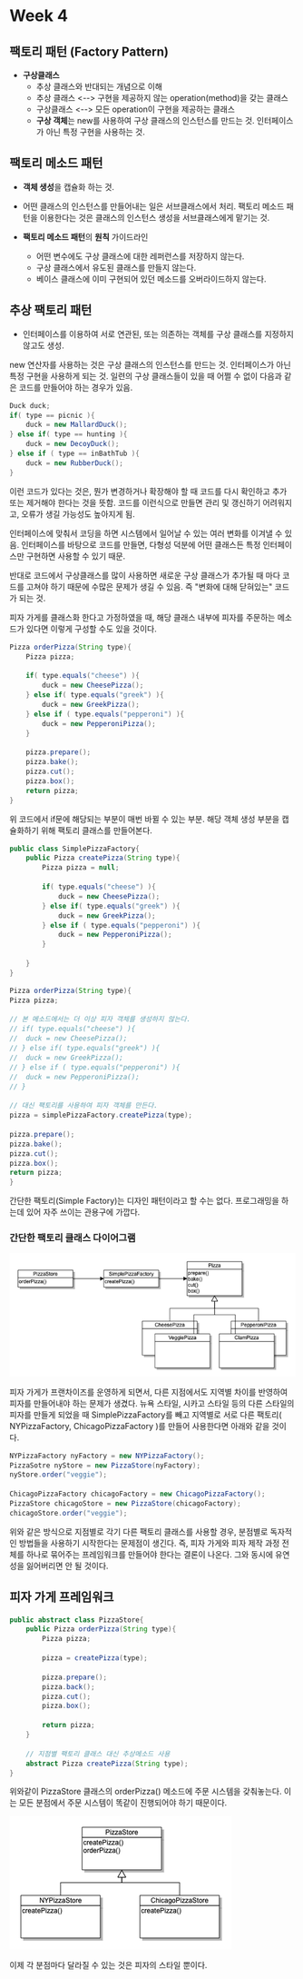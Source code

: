 # Week 4

## 팩토리 패턴 (Factory Pattern) 

* **구상클래스**
  * 추상 클래스와 반대되는 개념으로 이해
  * 추상 클래스 <--> 구현을 제공하지 않는 operation(method)을 갖는 클래스
  * 구상클래스 <--> 모든 operation이 구현을 제공하는 클래스
  * **구상 객체**는 new를 사용하여 구상 클래스의 인스턴스를 만드는 것. 인터페이스가 아닌 특정 구현을 사용하는 것.

## 팩토리 메소드 패턴
* **객체 생성**을 캡슐화 하는 것.
* 어떤 클래스의 인스턴스를 만들어내는 일은 서브클래스에서 처리. 팩토리 메소드 패턴을 이용한다는 것은 클래스의 인스턴스 생성을 서브클래스에게 맡기는 것.
    
* **팩토리 메소드 패턴**의 **원칙** 가이드라인
  * 어떤 변수에도 구상 클래스에 대한 레퍼런스를 저장하지 않는다.
  * 구상 클래스에서 유도된 클래스를 만들지 않는다.
  * 베이스 클래스에 이미 구현되어 있던 메소드를 오버라이드하지 않는다.

## 추상 팩토리 패턴
* 인터페이스를 이용하여 서로 연관된, 또는 의존하는 객체를 구상 클래스를 지정하지 않고도 생성.
  
new 연산자를 사용하는 것은 구상 클래스의 인스턴스를 만드는 것. 인터페이스가 아닌 특정 구현을 사용하게 되는 것.
일련의 구상 클래스들이 있을 때 어쩔 수 없이 다음과 같은 코드를 만들어야 하는 경우가 있음.  


```JAVA
Duck duck;
if( type == picnic ){
    duck = new MallardDuck();
} else if( type == hunting ){
    duck = new DecoyDuck();
} else if ( type == inBathTub ){
    duck = new RubberDuck();
}
```
이런 코드가 있다는 것은, 뭔가 변경하거나 확장해야 할 때 코드를 다시 확인하고 추가 또는 제거해야 한다는 것을 뜻함.
코드를 이런식으로 만들면 관리 및 갱신하기 어려워지고, 오류가 생길 가능성도 높아지게 됨.

인터페이스에 맞춰서 코딩을 하면 시스템에서 일어날 수 있는 여러 변화를 이겨낼 수 있음. 인터페이스를 바탕으로 코드를 만들면, 다형성 덕분에 어떤 클래스든 특정 인터페이스만 구현하면 사용할 수 있기 때문.  
  
반대로 코드에서 구상클래스를 많이 사용하면 새로운 구상 클래스가 추가될 때 마다 코드를 고쳐야 하기 때문에 수많은 문제가 생길 수 있음. 즉 "변화에 대해 닫혀있는" 코드가 되는 것.

피자 가게를 클래스화 한다고 가정하였을 때, 해당 클래스 내부에 피자를 주문하는 메소드가 있다면 이렇게 구성할 수도 있을 것이다.

```JAVA
Pizza orderPizza(String type){
    Pizza pizza;
    
    if( type.equals("cheese") ){
        duck = new CheesePizza();
    } else if( type.equals("greek") ){
        duck = new GreekPizza();
    } else if ( type.equals("pepperoni") ){
        duck = new PepperoniPizza();
    }
    
    pizza.prepare();
    pizza.bake();
    pizza.cut();
    pizza.box();
    return pizza;
}
```
위 코드에서 if문에 해당되는 부분이 매번 바뀔 수 있는 부분. 해당 객체 생성 부분을 캡슐화하기 위해 팩토리 클래스를 만들어본다.

```JAVA
public class SimplePizzaFactory{
    public Pizza createPizza(String type){
        Pizza pizza = null;

        if( type.equals("cheese") ){
            duck = new CheesePizza();
        } else if( type.equals("greek") ){
            duck = new GreekPizza();
        } else if ( type.equals("pepperoni") ){
            duck = new PepperoniPizza();
        }

    }
}
```

```JAVA
Pizza orderPizza(String type){
Pizza pizza;

// 본 메소드에서는 더 이상 피자 객체를 생성하지 않는다.
// if( type.equals("cheese") ){
//  duck = new CheesePizza();
// } else if( type.equals("greek") ){
//  duck = new GreekPizza();
// } else if ( type.equals("pepperoni") ){
//  duck = new PepperoniPizza();
// }

// 대신 팩토리를 사용하여 피자 객체를 만든다.
pizza = simplePizzaFactory.createPizza(type);

pizza.prepare();
pizza.bake();
pizza.cut();
pizza.box();
return pizza;
}
```
간단한 팩토리(Simple Factory)는 디자인 패턴이라고 할 수는 없다. 프로그래밍을 하는데 있어 자주 쓰이는 관용구에 가깝다.

### 간단한 팩토리 클래스 다이어그램
![01](https://github.com/ohbokdong/DesignPatternStudy/blob/master/summary/img/week4_01.png)


피자 가게가 프랜차이즈를 운영하게 되면서, 다른 지점에서도 지역별 차이를 반영하여 피자를 만들어내야 하는 문제가 생겼다.
뉴욕 스타일, 시카고 스타일 등의 다른 스타일의 피자를 만들게 되었을 때  SimplePizzaFactory를 빼고 지역별로 서로 다른 팩토리( NYPizzaFactory, ChicagoPizzaFactory )를 만들어 사용한다면 아래와 같을 것이다.

```JAVA
NYPizzaFactory nyFactory = new NYPizzaFactory();
PizzaSotre nyStore = new PizzaStore(nyFactory);
nyStore.order("veggie");

ChicagoPizzaFactory chicagoFactory = new ChicagoPizzaFactory();
PizzaStore chicagoStore = new PizzaStore(chicagoFactory);
chicagoStore.order("veggie");
```

위와 같은 방식으로 지점별로 각기 다른 팩토리 클래스를 사용할 경우, 분점별로 독자적인 방법들을 사용하기 시작한다는 문제점이 생긴다. 즉, 피자 가게와 피자 제작 과정 전체를 하나로 묶어주는 프레임워크를 만들어야 한다는 결론이 나온다. 그와 동시에 유연성을 잃어버리면 안 될 것이다.

## 피자 가게 프레임워크
```JAVA
public abstract class PizzaStore{
    public Pizza orderPizza(String type){
        Pizza pizza;
        
        pizza = createPizza(type);
        
        pizza.prepare();
        pizza.back();
        pizza.cut();
        pizza.box();
        
        return pizza;
    }
    
    // 지점별 팩토리 클래스 대신 추상메소드 사용
    abstract Pizza createPizza(String type);
}
```

위와같이 PizzaStore 클래스의 orderPizza() 메소드에 주문 시스템을 갖춰놓는다. 이는 모든 분점에서 주문 시스템이 똑같이 진행되어야 하기 때문이다. 

![02](https://github.com/ohbokdong/DesignPatternStudy/blob/master/summary/img/week4_02.png)

이제 각 분점마다 달라질 수 있는 것은 피자의 스타일 뿐이다. 
